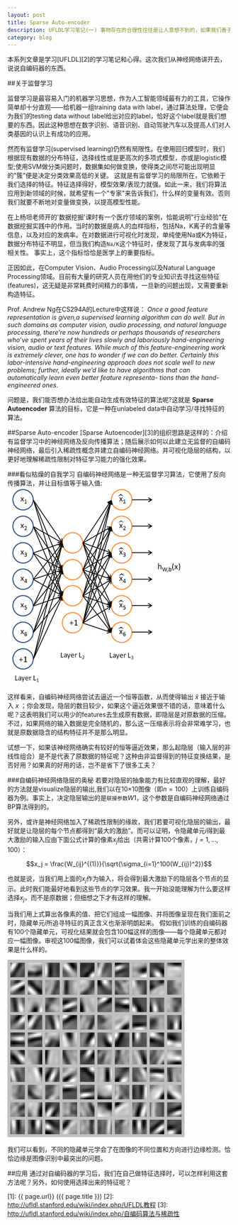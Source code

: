 ```yaml
---
layout: post
title: Sparse Auto-encoder
description: UFLDL学习笔记(一) 事物存在的合理性往往是让人意想不到的，如果我们善于思考和发现的话；自编码神经网络给我最大的惊喜是：别小瞧自编码器。不止如此，你会发现隐层也是很有意思的。
category: blog
---
```


本系列文章是学习[UFLDL][2]的学习笔记和心得。这次我们从神经网络讲开去，说说自编码器的东西。


##关于监督学习

监督学习是最容易入门的机器学习思想，作为人工智能领域最有力的工具，它操作简单却十分直观——给机器一组training data with label，通过算法处理，它便会为我们的testing data without label给出对应的label，恰好这个label就是我们想要的东西。因此这种思想在数字识别、语音识别、自动驾驶汽车以及提高人们对人类基因的认识上有成功的应用。

然而有监督学习(supervised learning)仍然有局限性。在使用回归模型时，我们根据现有数据的分布特征，选择线性或是更高次的多项式模型，亦或是logistic模型;使用SVM做分类问题时，数据集如何做变换，使得类之间尽可能出现明显的"簇"便是决定分类效果高低的关键。
这就是有监督学习的局限所在，它依赖于我们选择的特征。特征选择得好，模型效果/表现力就强。如此一来，我们将算法应用到新领域的时候，就希望有一个"专家"来告诉我们，什么样的变量有效。否则我们就要不断地对变量做变换，以提高模型性能。

在上杨坦老师开的'数据挖掘'课时有一个医疗领域的案例，恰能说明"行业经验"在数据挖掘实践中的作用。当时的数据是病人的血样指标，包括Na，K离子的含量等信息，以及对应的发病率。在对数据进行可视化时发现，单纯使用Na或K为特征，数据分布特征不明显，但当我们构造`Na/K`这个特征时，便发现了其与发病率的强相关性。
事实上，这个指标恰恰是医学上的重要指标。

正因如此，在Computer Vision、Audio Processing以及Natural Language Processing领域。目前有大量的研究人员在用他们的专业知识去寻找这些特征(features)，这无疑是非常耗费时间精力的事情，一旦新的问题出现，又需要重新构造特征。

Prof. Andrew Ng在CS294A的Lecture中这样说：
_Once a good feature representation is given,a supervised learning algorithm can do well. But in such domains as computer vision, audio processing, and natural language processing, there’re now hundreds or perhaps thousands of researchers who’ve spent years of their lives slowly and laboriously hand-engineering vision, audio or text features. While much of this feature-engineering work is extremely clever, one has to wonder if we can do better. Certainly this labor-intensive hand-engineering approach does not scale well to new problems; further, ideally we’d like to have algorithms that can automatically learn even better feature representa- tions than the hand-engineered ones._

问题是，我们能否想办法给出能自动生成有效特征的算法呢?这就是 **Sparse Autoencoder** 算法的目标，它是一种在unlabeled data中自动学习/寻找特征的算法。




##Sparse Auto-encoder
[Sparse Autoencoder][3]的组织思路是这样的：介绍有监督学习中的神经网络及反向传播算法；随后展示如何以此建立无监督的自编码神经网络，最后引入稀疏性概念并建立自编码神经网络。并可视化隐层的结构，以更好地理解稀疏性限制对特征学习能力的强化效果。

###看似枯燥的自我学习
自编码神经网络是一种无监督学习算法，它使用了反向传播算法，并让目标值等于输入值:
![sparse-encoder](/images/sparse-encoder/self-encoded-network.png)

这样看来，自编码神经网络尝试去逼近一个恒等函数，从而使得输出 $\hat{x}$ 接近于输入 $x$ ；你会发现，隐层的数目较少，如果这个逼近效果很不错的话，意味着什么呢？这表明我们可以用少的features去生成原有数据，即隐层是对原数据的压缩。不过，如果网络的输入数据是完全随机的，那么这一压缩表示将会非常难学习，也就是原数据隐含的结构特征并不是那么明显。

试想一下，如果该神经网络确实有较好的恒等逼近效果，那么起隐层（输入层的非线性组合）是不是代表了原数据的特征呢？这种由非监督得到的特征变换结果，是否好用？如果真的好用的话，岂不是省下了很多工夫？


###自编码神经网络隐层的奥秘
若要对隐层的抽象能力有比较直观的理解，最好的方法就是visualize隐层的输出,我们以在10×10图像（即$n=100$）上训练自编码器为例。事实上，决定隐层输出的是`联接参数`$W1$，这个参数是自编码神经网络通过BP算法得到的。

另外，或许是神经网络加入了稀疏性限制的缘故，我们若要可视化隐层的输出，最好就是让隐层的每个节点都得到“最大的激励”。而可以证明，令隐藏单元$i$得到最大激励的输入应由下面公式计算的像素$x_j$给出（共需计算100个像素，$j=1,\dots,100$）：

$$x_j = \frac{W_{ij}^{(1)}}{\sqrt{\sigma_{i=1}^100(W_{ij})^2}}$$

也就是说，当我们用上面的$x_j$作为输入，将会得到最大激励下的隐层各个节点的显示。此时我们能最好地看到这些节点的学习效果。我一开始没能理解为什么要这样选择$x_j$，而不是原数据；但细想之下才有这样的理解。


当我们用上式算出各像素的值、把它们组成一幅图像、并将图像呈现在我们面前之时，隐藏单元$i$所追寻特征的真正含义也渐渐明朗起来。
假如我们训练的自编码器有100个隐藏单元，可视化结果就会包含100幅这样的图像——每个隐藏单元都对应一幅图像。审视这100幅图像，我们可以试着体会这些隐藏单元学出来的整体效果是什么样的。

![visualized-image](/images/sparse-encoder/visualized.png)


我们可以看到，不同的隐藏单元学会了在图像的不同位置和方向进行边缘检测。恰恰边缘是图像识别中最突出的问题。




##应用
通过对自编码器的学习后，我们在自己做特征选择时，可以怎样利用这套方法呢？另外，如何使用选择出来的特征呢？





[zihaolucky]:    http://zihaolucky.github.io  "zihaolucky"
[1]:    {{ page.url}}  ({{ page.title }})
[2]:  http://ufldl.stanford.edu/wiki/index.php/UFLDL教程
[3]:  http://ufldl.stanford.edu/wiki/index.php/自编码算法与稀疏性
